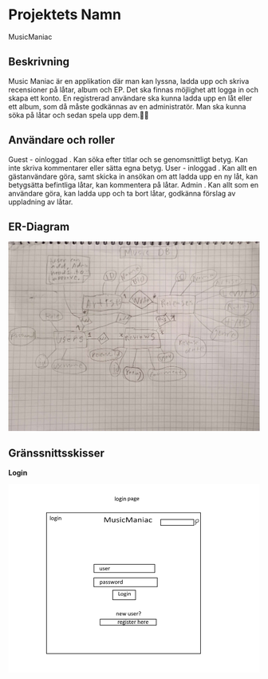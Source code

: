 # Projektets Namn
MusicManiac

## Beskrivning

Music Maniac är en applikation där man kan lyssna, ladda upp och skriva recensioner på låtar, album och EP. Det ska finnas möjlighet att logga in och skapa ett konto. En registrerad användare ska kunna ladda upp en låt eller ett album, som då måste godkännas av en administratör. Man ska kunna söka på låtar och sedan spela upp dem.🏴‍☠️

## Användare och roller

Guest - oinloggad
. Kan söka efter titlar och se genomsnittligt betyg. Kan inte skriva kommentarer eller sätta egna betyg.
User - inloggad
. Kan allt en gästanvändare göra, samt skicka in ansökan om att ladda upp en ny låt, kan betygsätta befintliga låtar, kan kommentera på låtar. 
Admin 
. Kan allt som en användare göra, kan ladda upp och ta bort låtar, godkänna förslag av uppladning av låtar.

## ER-Diagram

![Er-Diagram](./er_diagram.jpg?raw=true "ER-diagram")

## Gränssnittsskisser

**Login**

![Er-Diagram](./ui_login.png?raw=true "ER-diagram")

